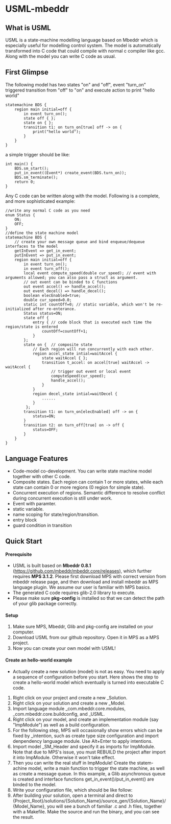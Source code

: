 USML-mbeddr
===========

## What is USML

USML is a state-machine modelling language based on Mbeddr which is especially useful for modelling control system. The model is automatically transformed into C code that could compile with normal c compiler like gcc. Along with the model you can write C code as usual.

## First Glimpse
The following model has two states "on" and "off", event "turn_on" triggered transition from "off" to "on" and execute action to print "hello world"
```
statemachine BDS {
	region main initial=off {
		in event turn_on();
		state off { };
		state on { };
		transition t1: on turn_on[true] off -> on {
			print("hello world");
		}
	}
}
```
a simple trigger should be like:
```
int main() {
	BDS.sm_start();
	put_in_event((Event*) create_event(BDS.turn_on));
	BDS.sm_terminate();
	return 0;
}
```
Any C code can be written along with the model. Following is a complete, and more sophisticated example:
```
//write any normal C code as you need
enum Status {
	ON;
	OFF;
}
//define the state machine model
statemachine BDS {
	// create your own message queue and bind enqueue/dequeue interfaces to the model
	getInEvent => get_in_event;
	putInEvent => put_in_event; 
	region main initial=off {
		in event turn_on();
		in event turn_off();
		local event compute_speed(double cur_speed); // event with arguments allowed; you can also pass a struct as argument.
		// out event can be binded to C functions
		out event accel() => handle_accel();
		out event decel() => handle_decel();
		boolean elecEnabled=true;
		double cur_speed=0.0;
		static int countOff=0; // static variable, which won't be re-initialized after re-enterance.
		Status status=ON;
		state off {
			entry { // code block that is executed each time the region/state is entered
				countOff=countOff+1;
			}
		};
		state on {	// composite state
			// Each region will run concurrently with each other.
			region accel_state intial=waitAccel {
				state waitAccel { };
				transition t_accel: on accel[true] waitAccel -> waitAccel {
					// trigger out event or local event
					computeSpeed(cur_speed);
					handle_accel();
				}
			}
			region decel_state intial=waitDecel {
				......
			}
		 };
		transition t1: on turn_on[elecEnabled] off -> on {
			status=ON;
		}
		transition t2: on turn_off[true] on -> off { 
			status=OFF; 
		}
	}
}
```

## Language Features
* Code-model co-development. You can write state machine model together with other C code.
* Composite states. Each region can contain 1 or more states, while each state can contain 0 or more regions (0 region for simple state).
* Concurrent execution of regions. Semantic difference to resolve conflict during concurrent execution is still under work.
* Event with paramter.
* static variable.
* name scoping for state/region/transition.
* entry block
* guard condition in transition

## Quick Start

#### Prerequisite
* USML is built based on **Mbeddr 0.8.1** (https://github.com/mbeddr/mbeddr.core/releases), which further requires **MPS 3.1.2**. Please first download MPS with correct version from mbeddr release page, and then download and install mbeddr as MPS language plugin. We assume our user is familiar with MPS basics.
* The generated C code requires glib-2.0 library to execute.
* Please make sure **pkg-config** is installed so that we can detect the path of your glib package correctly.

#### Setup
1. Make sure MPS, Mbeddr, Glib and pkg-config are installed on your computer.
2. Download USML from our github repository. Open it in MPS as a MPS project.
3. Now you can create your own model with USML!

#### Create an hello-world example
* Actually create a new solution (model) is not as easy. You need to apply a sequence of configuration before you start. Here shows the step to create a hello-world model which eventually is turned into executable C code.
1. Right click on your project and create a new _Solution.
2. Right click on your solution and create a new _Model.
3. Import language module _com.mbeddr.core.modules, _com.mbeddr.core.buildconfig, and _USML.
4. Right click on your model, and create an implementation module (say "ImpModule") as well as a build configuration.
5. For the following step, MPS will occasionally show errors which can be fixed by _intention, such as create type size configuration and import denpendency language module. Use Alt+Enter to apply intentions.
6. Import model _SM_Header and specify it as imports for ImpModule. Note that due to MPS's issue, you must REBUILD the project after import it into ImpModule. Otherwise it won't take effect.
7. Then you can write the real stuff in ImpModule! Create the statem-achine model, write a main function to trigger the state machine, as well as create a message queue. In this example, a Glib asynchronous queue is created and interface functions get_in_event()/put_in_event() are binded to the model.
8. Write your configuration file, which should be like follow:
9. After building your solution, open a terminal and direct to {Project_Root}/solutions/{Solution_Name}/source_gen/{Solution_Name}/{Model_Name}, you will see a bunch of familiar .c and .h files, together with a Makefile. Make the source and run the binary, and you can see the result.

